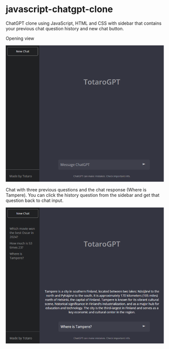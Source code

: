 # javascript-chatgpt-clone
ChatGPT clone using JavaScript, HTML and CSS with sidebar that contains your previous chat question history and new chat button.


Opening view

<img src="images/chatgpt1.png">

Chat with three previous questions and the chat response (Where is Tampere). You can click the history question from the sidebar and get that question back to chat input.

<img src="images/chatgpt2.png">

